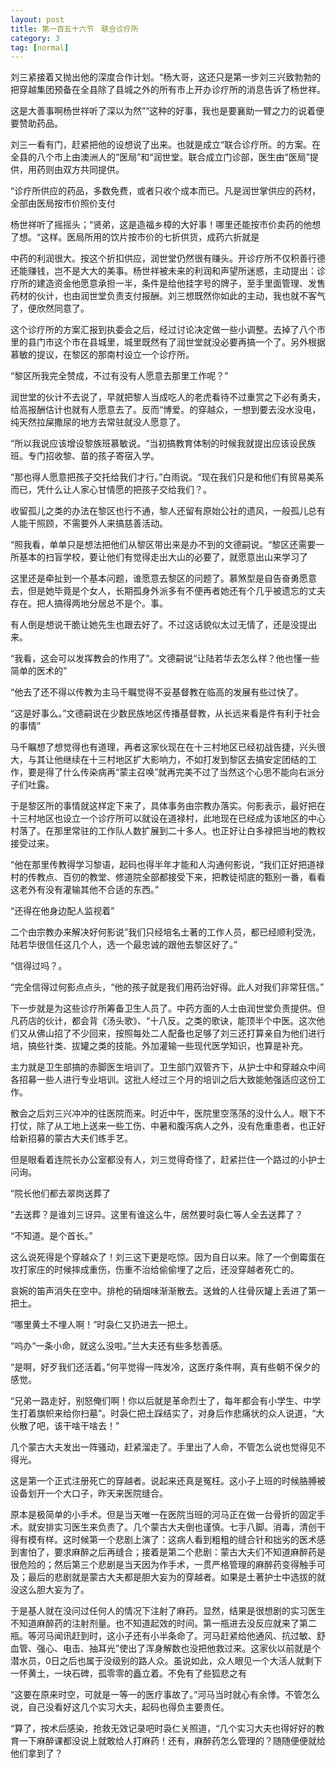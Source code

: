 ```yaml
---
layout: post
title: 第一百五十六节　联合诊疗所
category: 3
tag: [normal]
---
```


刘三紧接着又抛出他的深度合作计划。“杨大哥，这还只是第一步刘三兴致勃勃的把穿越集团预备在全县除了县城之外的所有市上开办诊疗所的消息告诉了杨世祥。

这是大善事啊杨世祥听了深以为然”“这种的好事，我也是要襄助一臂之力的说着便要赞助药品。

刘三一看有门，赶紧把他的设想说了出来。也就是成立“联合诊疗所。的方案。在全县的八个市上由澳洲人的“医局”和“润世堂。联合成立门诊部，医生由“医局”提供，用药则由双方共同提供。

“诊疗所供应的药品，多数免费，或者只收个成本而已。凡是润世掌供应的药材，全部由医局按市价照价支付

杨世祥听了摇摇头；“贤弟，这是造福乡樟的大好事！哪里还能按市价卖药的他想了想。“这样。医局所用的饮片按市价的七折供货，成药六折就是

中药的利润很大。按这个折扣供应，润世堂仍然很有赚头。开诊疗所不仅积善行德还能赚钱，岂不是大大的美事。杨世祥被未来的利润和声望所迷惑，主动提出：诊疗所的建造资金他愿意承担一半，条件是给他挂字号的牌子，至手里面管理、发售药材的伙计，也由润世堂负责支付报酬。刘三想既然你如此的主动，我也就不客气了，便欣然同意了。

这个诊疗所的方案汇报到执委会之后，经过讨论决定做一些小调整。去掉了八个市里的县门市这个市在县城里，城里既然有了润世堂就没必要再搞一个了。另外根据慕敏的提议，在黎区的那南村设立一个诊疗所。

“黎区所我完全赞成，不过有没有人愿意去那里工作呢？”

润世堂的伙计不去说了，早就把黎人当成吃人的老虎看待不过重赏之下必有勇夫，给高报酬估计也就有人愿意去了。反而“博爱。的穿越众，一想到要去没水没电，纯天然拉屎撒尿的地方去常驻就没人愿意了。

“所以我说应该增设黎族班慕敏说。“当初搞教育体制的时候我就提出应该设民族班。专门招收黎、苗的孩子寄宿入学。

“那也得人愿意把孩子交托给我们才行。”白雨说。“现在我们只是和他们有贸易美系而已，凭什么让人家心甘情愿的把孩子交给我们？。

收留孤儿之类的办法在黎区也行不通，黎人还留有原始公社的遗风，一般孤儿总有人能干照顾，不需要外人来搞慈善活动。

“照我看，单单只是想法把他们从黎区带出来是办不到的文德嗣说。“黎区还需要一所基本的扫盲学校，要让他们有觉得走出大山的必要了，就愿意出山来学习了

这里还是牵扯到一个基本问题，谁愿意去黎区的问题了。慕煞型是自告奋勇愿意去，但是她毕竟是个女人，长期孤身外派多有不便再者她还有个几乎被遗忘的丈夫存在。把人搞得两地分居总不是个。事。

有人倒是想说干脆让她先生也跟去好了。不过这话貌似太过无情了，还是没提出来。

“我看，这会可以发挥教会的作用了”。文德嗣说“让陆若华去怎么样？他也懂一些简单的医术的”

“他去了还不得以传教为主马千瞩觉得不妥基督教在临高的发展有些过快了。

“这是好事么。”文德嗣说在少数民族地区传播基督教，从长远来看是件有利于社会的事情”

马千瞩想了想觉得也有道理，再者这家伙现在在十三村地区已经初战告捷，兴头很大，与其让他继续在十三村地区扩大影响力，不如打发到黎区去搞安定团结的工作，要是得了什么传染病再“蒙主召唤”就再完美不过了当然这个心思不能向右派分子们吐露。

于是黎区所的事情就这样定下来了，具体事务由宗教办落实。何影表示，最好把在十三村地区也设立一个诊疗所可以就设在道禄村，此地现在已经成为该地区的中心村落了。在那里常驻的工作队人数扩展到二十多人。也正好让白多禄把当地的教权接受过来。

“他在那里传教得学习黎语，起码也得半年才能和人沟通何影说，“我们正好把道禄村的传教点、百仞的教堂、修道院全部都接受下来，把教徒彻底的甄别一番，看看这老外有没有灌输其他不合适的东西。”

“还得在他身边配人监视着”

二个由宗教办来解决好何影说”我们只经培名土著的工作人员，都已经顺利受洗，陆若华很信任这几个人，选一个最忠诚的跟他去黎区好了。”

“信得过吗？。

“完全信得过何影点点头，“他的孩子就是我们用药治好得。此人对我们非常狂信。”

下一步就是为这些诊疗所筹备卫生人员了。中药方面的人士由润世堂负责提供。但凡药店的伙计，都会背《汤头歌》、“十八反。之类的歌诀，能顶半个中医。这次他们又从佛山招了不少回来，按照每处二人配备也足够了刘三还打算亲自为他们进行培，搞些针类、拔罐之类的技能。外加灌输一些现代医学知识，也算是补充。

主力就是卫生部搞的赤脚医生培训了。卫生部门双管齐下，从护士中和穿越众中间各招募一些人进行专业培训。这批人经过三个月的培训之后大致能勉强适应这份工作。

散会之后刘三兴冲冲的往医院而来。时近中午，医院里空荡荡的没什么人。眼下不打仗，除了从工地上送来一些工伤、中暑和腹泻病人之外，没有危重患者，也正好给新招募的蒙古大夫们练手艺。

但是眼看着连院长办公室都没有人，刘三觉得奇怪了，赶紧拦住一个路过的小护士问询。

“院长他们都去翠岗送葬了

“去送葬？是谁刘三讶异。这里有谁这么牛，居然要时袅仁等人全去送葬了？

“不知道。是个首长。”

这么说死得是个穿越众了！刘三这下更是吃惊。因为自日以来。除了一个倒霉蛋在攻打家庄的时候摔成重伤，伤重不治给偷偷埋了之后，还没穿越者死亡的。

哀婉的笛声消失在空中。排枪的硝烟味渐渐散去。送耸的人往骨灰罐上丢进了第一把土。

“哪里黄土不埋人啊！”时袅仁又扔进去一把土。

“呜办“一条小命，就这么没啦。”兰大夫还有些多愁善感。

“是啊，好歹我们还活着。”何平觉得一阵发冷，这医疗条件啊，真有些朝不保夕的感觉。

“兄弟一路走好，别怒俺们啊！你以后就是革命烈士了，每年都会有小学生、中学生打着旗帜来给你扫墓”。时袅仁把土踩结实了，对身后作悲痛状的众人说道，“大伙散了吧，该干啥干啥去！”

几个蒙古大夫发出一阵骚动，赶紧溜走了。手里出了人命，不管怎么说也觉得见不得光。

这是第一个正式注册死亡的穿越者。说起来还真是冤枉。这小子上班的时候胳膊被设备划开一个大口子，昨天来医院缝合。

原本是极简单的小手术。但是当天唯一在医院当班的河马正在做一台骨折的固定手术。就安排实习医生来负责了。几个蒙古大夫倒也谨慎。七手八脚。消毒，清创干得有模有样。这时候第一个悲剧上演了：这病人看到粗粗的缝合针和拙劣的医术感到害怕了，要求麻醉之后再缝合；接着是第二个悲剧：蒙古大夫们不知道麻醉药是很危险的；然后第三个悲剧是当天因为作手术，一贯严格管理的麻醉药变得触手可及；最后的悲剧就是蒙古大夫都是胆大妄为的穿越者。如果是土著护士中选拔的就没这么胆大妄为了。

于是基人就在没问过任何人的情况下注射了麻药。显然，结果是很想剧的实习医生不知道麻醉药的注射剂量。也不知道起效的时间。第一瓶进去没反应就来了第二瓶。等河马闻讯赶到时，这小子还有小半条命了。河马赶紧给他通风、抗过敏、舒血管、强心、电击、抽耳光”使出了浑身解数也没把他救过来。这家伙以前就是个潜水员，0日之后也属于没级别的路人众。虽说如此，众人眼见一个大活人就剩下一怀黄土，一块石碑，孤零零的矗立着。不免有了些狐悲之有

“这要在原来时空，可就是一等一的医疗事故了。”河马当时就心有余悸。不管怎么说，自己没看好这几个实习大夫，起码也得负主要责任。

“算了，按术后感染，抢救无效记录吧时袅仁关照道，“几个实习大夫也得好好的教育一下麻醉课都没说上就敢给人打麻药！还有，麻醉药怎么管理的？随随便便就给他们拿到了？